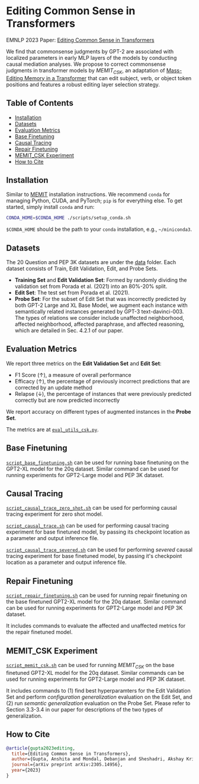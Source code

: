 # Editing Common Sense in Transformers
EMNLP 2023 Paper: [Editing Common Sense in Transformers](https://arxiv.org/abs/2305.14956)

We find that commonsense judgments by GPT-2 are associated with localized parameters in early MLP layers of the models by conducting causal mediation analyses. We propose to correct commonsense judgments in transformer models by $MEMIT_{CSK}$, an adaptation of [Mass-Editing Memory in a Transformer](https://github.com/kmeng01/memit) that can edit subject, verb, or object token positions and features a robust editing layer selection strategy.

## Table of Contents

- [Installation](#installation)
- [Datasets](#datasets)
- [Evaluation Metrics](#evaluation-metrics)
- [Base Finetuning](#base-finetuning)
- [Causal Tracing](#causal-tracing)
- [Repair Finetuning](#repair-finetuning)
- [MEMIT_CSK Experiment](#memit_csk-experiment)
- [How to Cite](#how-to-cite)

## Installation

Similar to [MEMIT](https://github.com/kmeng01/memit) installation instructions. 
We recommend `conda` for managing Python, CUDA, and PyTorch; `pip` is for everything else. To get started, simply install `conda` and run:
```bash
CONDA_HOME=$CONDA_HOME ./scripts/setup_conda.sh
```

`$CONDA_HOME` should be the path to your `conda` installation, e.g., `~/miniconda3`.

## Datasets
The 20 Question and PEP 3K datasets are under the [data](data) folder. Each dataset consists of Train, Edit Validation, Edit, and Probe Sets.
- **Training Set** and **Edit Validation Set**: Formed by randomly dividing the validation set from Porada et al. (2021) into an 80%-20% split.
- **Edit Set**: The test set from Porada et al. (2021).
- **Probe Set**: For the subset of Edit Set that was incorrectly predicted by both GPT-2 Large and XL Base Model, we augment each instance with semantically related instances generated by GPT-3 text-davinci-003. The types of relations we consider include unaffected neighborhood, affected neighborhood, affected paraphrase, and affected reasoning, which are detailed in Sec. 4.2.1 of our paper.

## Evaluation Metrics
We report three metrics on the **Edit Validation Set** and **Edit Set**:
- F1 Score (↑), a measure of overall performance
- Efficacy (↑), the percentage of previously incorrect predictions that are corrected by an update method
- Relapse (↓), the percentage of instances that were previously predicted correctly but are now predicted incorrectly

We report accuracy on different types of augmented instances in the **Probe Set**.

The metrics are at [`eval_utils_csk.py`](memit_csk_experiment/py/eval_utils_csk.py).

## Base Finetuning

[`script_base_finetuning.sh`](base_finetune_experiments/script_base_finetuning.sh) can be used for running base finetuning on the GPT2-XL model for the 20q dataset. Similar command can be used for running experiments for GPT2-Large model and PEP 3K dataset.

## Causal Tracing

[`script_causal_trace_zero_shot.sh`](causal_tracing_experiment/script_causal_trace_zero_shot.sh) can be used for performing causal tracing experiment for zero shot model.

[`script_causal_trace.sh`](causal_tracing_experiment/script_causal_trace.sh) can be used for performing causal tracing experiment for base finetuned model, by passing its checkpoint location as a parameter and output inference file.

[`script_causal_trace_severed.sh`](causal_tracing_experiment/script_causal_trace_severed.sh) can be used for performing *severed* causal tracing experiment for base finetuned model, by passing it's checkpoint location as a parameter and output inference file.

## Repair Finetuning

[`script_repair_finetuning.sh`](repair_finetune_experiments/script_repair_finetuning.sh) can be used for running repair finetuning on the base finetuned GPT2-XL model for the 20q dataset. Similar command can be used for running experiments for GPT2-Large model and PEP 3K dataset. 

It includes commands to evaluate the affected and unaffected metrics for the repair finetuned model.

## MEMIT_CSK Experiment

[`script_memit_csk.sh`](script_memit_csk.sh) can be used for running $MEMIT_{CSK}$ on the base finetuned GPT2-XL model for the 20q dataset. Similar commands can be used for running experiments for GPT2-Large model and PEP 3K dataset. 

It includes commands to (1) find best hyperparamters for the Edit Validation Set and perform *configuration generalization* evaluation on the Edit Set, and (2) run *semantic generalization* evaluation on the Probe Set. Please refer to Section 3.3-3.4 in our paper for descriptions of the two types of generalization.

## How to Cite

```bibtex
@article{gupta2023editing,
  title={Editing Common Sense in Transformers},
  author={Gupta, Anshita and Mondal, Debanjan and Sheshadri, Akshay Krishna and Zhao, Wenlong and Li, Xiang Lorraine and Wiegreffe, Sarah and Tandon, Niket},
  journal={arXiv preprint arXiv:2305.14956},
  year={2023}
}
```
